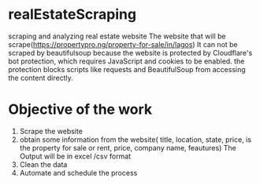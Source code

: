 # realEstateScraping
scraping and analyzing real estate website
The website that will be scrape(https://propertypro.ng/property-for-sale/in/lagos)
It can not be scraped by beautifulsoup because the website is protected by Cloudflare's bot protection, which requires JavaScript and cookies to be enabled.
the protection blocks scripts like requests and BeautifulSoup from accessing the content directly.
# Objective of the work
1. Scrape the website
2. obtain some information from the website( title, location, state, price, is the property for sale or rent, price, company name, feautures)
   The Output will be in excel /csv format
3. Clean the data
4. Automate and schedule the process
   

